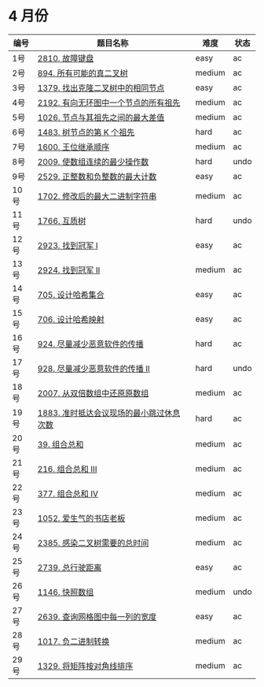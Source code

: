 # 4 月份

**编号**|**题目名称**|**难度**|**状态**
--------|------------|--------|--------
1号|[2810. 故障键盘](./第1题%202810.%20故障键盘)|easy|ac
2号|[894. 所有可能的真二叉树](./第2题%20894.%20所有可能的真二叉树)|medium|ac
3号|[1379. 找出克隆二叉树中的相同节点](./第3题%201379.%20找出克隆二叉树中的相同节点)|easy|ac
4号|[2192. 有向无环图中一个节点的所有祖先](./第4题%202192.%20有向无环图中一个节点的所有祖先)|medium|ac
5号|[1026. 节点与其祖先之间的最大差值](./第5题%201026.%20节点与其祖先之间的最大差值)|medium|ac
6号|[1483. 树节点的第 K 个祖先](./第6题%201483.%20树节点的第%20K%20个祖先)|hard|ac
7号|[1600. 王位继承顺序](./第7题%201600.%20王位继承顺序)|medium|ac
8号|[2009. 使数组连续的最少操作数](./第8题%202009.%20使数组连续的最少操作数)|hard|undo
9号|[2529. 正整数和负整数的最大计数](./第9题%202529.%20正整数和负整数的最大计数)|easy|ac
10号|[1702. 修改后的最大二进制字符串](./第10题%201702.%20修改后的最大二进制字符串)|medium|ac
11号|[1766. 互质树](./第11题%201766.%20互质树)|hard|undo
12号|[2923. 找到冠军 I](./第12题%202923.%20找到冠军%20I)|easy|ac
13号|[2924. 找到冠军 II](./第13题%202924.%20找到冠军%20II)|medium|ac
14号|[705. 设计哈希集合](./第14题%20705.%20设计哈希集合)|easy|ac
15号|[706. 设计哈希映射](./第15题%20706.%20设计哈希映射)|easy|ac
16号|[924. 尽量减少恶意软件的传播](./第16题%20924.%20尽量减少恶意软件的传播)|hard|ac
17号|[928. 尽量减少恶意软件的传播 II](./第17题%20928.%20尽量减少恶意软件的传播%20II)|hard|undo
18号|[2007. 从双倍数组中还原原数组](./第18题%202007.%20从双倍数组中还原原数组)|medium|ac
19号|[1883. 准时抵达会议现场的最小跳过休息次数](./第19题%201883.%20准时抵达会议现场的最小跳过休息次数)|hard|ac
20号|[39. 组合总和](./第20题%2039.%20组合总和)|medium|ac
21号|[216. 组合总和 III](./第21题%20216.%20组合总和%20III)|medium|ac
22号|[377. 组合总和 Ⅳ](./第22题%20377.%20组合总和%20Ⅳ)|medium|ac
23号|[1052. 爱生气的书店老板](./第23题%201052.%20爱生气的书店老板)|medium|ac
24号|[2385. 感染二叉树需要的总时间](./第24题%202385.%20感染二叉树需要的总时间)|medium|ac
25号|[2739. 总行驶距离](./第25题%202739.%20总行驶距离)|easy|ac
26号|[1146. 快照数组](./第26题%201146.%20快照数组)|medium|undo
27号|[2639. 查询网格图中每一列的宽度](./第27题%202639.%20查询网格图中每一列的宽度)|easy|ac
28号|[1017. 负二进制转换](./第28题%201017.%20负二进制转换)|medium|ac
29号|[1329. 将矩阵按对角线排序](./第29题%201329.%20将矩阵按对角线排序)|medium|ac
